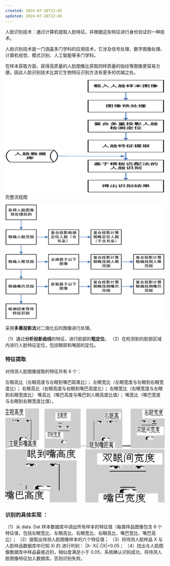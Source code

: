 ```yaml
---
created: 2024-07-26T22:45
updated: 2024-07-26T22:49
---
```


人脸识别技术：通过计算机提取人脸特征，并根据这些特征进行身份验证的一种技术。

人脸识别技术是一门涵盖多门学科的应用技术，它涉及信号处理、数字图像处理、计算机视觉、模式识别、人工智能等多门学科。

在样本获取方面，获得高质量的人脸图像比获取同样质量的指纹等图像更容易方便。因此人脸识别技术比其它生物特征识别方法有更多的优越之处。

![](./assets/image-14-图像处理在人脸识别的应用-2024-07-26_22-46-30-979.png)
完整流程图

![](./assets/image-14-图像处理在人脸识别的应用-2024-07-26_22-47-04-269.png)

采用**多重投影法**对二值化后的图像进行处理。

（1）通过**分析投影曲线**的特征，进行脸部的**粗定位**。
（2）在检测到的脸部区域内进行人脸特征定位，包括眼部和嘴部的定位。

### 特征提取

对待测人脸图像提取的特征共有 6 个：

左眼高比（左眼高度与左眼到嘴巴距离比）；
左眼宽比（左眼宽度与左眼到右眼宽度比）；
右眼高比（右眼高度与右眼到嘴巴高度比）；
右眼宽比（右眼宽度与左眼到右眼宽度比）
嘴高比（嘴巴高度与嘴巴到人眼高度比值）；
嘴宽比（嘴巴宽度与左眼到右眼宽度比值）。

![](./assets/image-14-图像处理在人脸识别的应用-2024-07-26_22-49-01-247.png)![](./assets/image-14-图像处理在人脸识别的应用-2024-07-26_22-49-11-579.png)

### 识别的具体实现 ：

（1）从 data. Dat 样本数据库中调出所有样本的特征值（每类样品图像包含 6 个特征值，包括左眼宽比、左眼高比、右眼宽比、右眼高比、嘴巴宽比、嘴巴高比）；
（2）提取出待测人脸图像样本的六个特征值；
（3）将待测人脸样品 X 与人脸样品数据库中已知 Xi 的
进行判别： |X- Xi| /|X|<0.05；
（4）找出与人脸图像数据库中样品最接近的，相似度满足小于 0.05，系统确认识别成功，将待测人脸图像特征加入数据库。否则识别失败。
